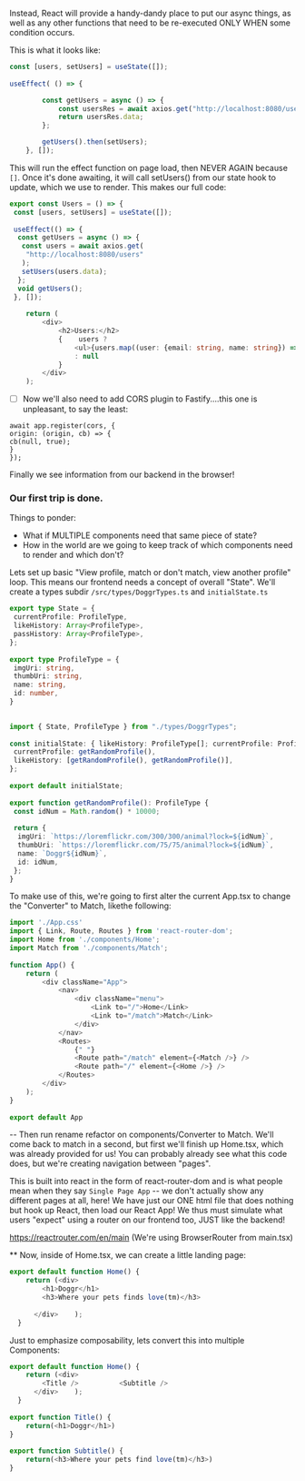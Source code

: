 Instead, React will provide a handy-dandy place to put our async things, as well as any other functions that need to be re-executed ONLY WHEN some condition occurs.

This is what it looks like: 
```ts
const [users, setUsers] = useState([]);  
  
useEffect( () => {

		const getUsers = async () => {
			const usersRes = await axios.get("http://localhost:8080/users");
			return usersRes.data;
		};

		getUsers().then(setUsers);
	}, []);
```

This will run the effect function on page load, then NEVER AGAIN because `[]`.  Once it's done awaiting, it will call setUsers() from our state hook to update, which we use to render.  This makes our full code:

```ts
export const Users = () => {   
 const [users, setUsers] = useState([]);  
  
 useEffect(() => {  
  const getUsers = async () => {  
   const users = await axios.get(  
    "http://localhost:8080/users"  
   );  
   setUsers(users.data);  
  };  
  void getUsers();  
 }, []);  
  
	return (
		<div>
			<h2>Users:</h2>
			{    users ?
				<ul>{users.map((user: {email: string, name: string}) => <li key={user.email.toString()}>{user.name} - {user.email}</li>)}</ul>
				: null
			}
		</div>
	);
```

- [ ] Now we'll also need to add CORS plugin to Fastify....this one is unpleasant, to say the least:
``` 
await app.register(cors, {  
origin: (origin, cb) => {  
cb(null, true);  
}  
});
```

Finally we see information from our backend in the browser!  

### Our first trip is done.

Things to ponder:  
- What if MULTIPLE components need that same piece of state? 
- How in the world are we going to keep track of which components need to render and which don't? 

Lets set up basic "View profile, match or don't match, view another profile" loop.  This means our frontend needs a concept of overall "State".  We'll create a types subdir `/src/types/DoggrTypes.ts` and `initialState.ts`

```ts
export type State = {  
 currentProfile: ProfileType,  
 likeHistory: Array<ProfileType>,  
 passHistory: Array<ProfileType>,  
};  
  
export type ProfileType = {  
 imgUri: string,  
 thumbUri: string,  
 name: string,  
 id: number,  
}
```

```ts
  
import { State, ProfileType } from "./types/DoggrTypes";  
  
const initialState: { likeHistory: ProfileType[]; currentProfile: ProfileType } = {  
 currentProfile: getRandomProfile(),  
 likeHistory: [getRandomProfile(), getRandomProfile()],  
};  
  
export default initialState;  
  
export function getRandomProfile(): ProfileType {  
 const idNum = Math.random() * 10000;  
  
 return {  
  imgUri: `https://loremflickr.com/300/300/animal?lock=${idNum}`,  
  thumbUri: `https://loremflickr.com/75/75/animal?lock=${idNum}`,  
  name: `Doggr${idNum}`,  
  id: idNum,  
 };  
}
```

To make use of this, we're going to first alter the current App.tsx to change the "Converter" to Match, likethe following:

```ts
import './App.css'  
import { Link, Route, Routes } from 'react-router-dom';  
import Home from './components/Home';  
import Match from './components/Match';  
  
function App() {
	return (
		<div className="App">
			<nav>
				<div className="menu">
					<Link to="/">Home</Link>
					<Link to="/match">Match</Link>
				</div>
			</nav>
			<Routes>
				{" "}
				<Route path="/match" element={<Match />} />
				<Route path="/" element={<Home />} />
			</Routes>
		</div>
	);
}
  
export default App
```

-- Then run rename refactor on components/Converter to Match.  We'll come back to match in a second, but first we'll finish up Home.tsx, which was already provided for us!  You can probably already see what this code does, but we're creating navigation between "pages".  

This is built into react in the form of react-router-dom and is what people mean when they say `Single Page App` -- we don't actually show any different pages at all, here!  We have just our ONE html file that does nothing but hook up React, then load our React App!  We thus must simulate what users "expect" using a router on our frontend too, JUST like the backend!  

https://reactrouter.com/en/main (We're using BrowserRouter from main.tsx)

** Now, inside of Home.tsx, we can create a little landing page:
```ts
export default function Home() {  
    return (<div>  
        <h1>Doggr</h1>  
        <h3>Where your pets finds love(tm)</h3>  
  
      </div>    );  
  }
```

Just to emphasize composability, lets convert this into multiple Components:

```ts
export default function Home() {  
    return (<div>  
        <Title />          <Subtitle />  
      </div>    );  
  }  
  
export function Title() {  
    return(<h1>Doggr</h1>)  
}  
  
export function Subtitle() {  
    return(<h3>Where your pets find love(tm)</h3>)  
}
```

